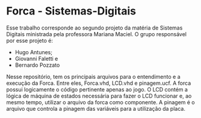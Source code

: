 # Forca - Sistemas-Digitais

Esse trabalho corresponde ao segundo projeto da matéria de Sistemas Digitais ministrada pela professora Mariana Maciel.
O grupo responsável por esse projeto é:
- Hugo Antunes;
- Giovanni Faletti e
- Bernardo Pozzato

Nesse repositório, tem os principais arquivos para o entendimento e a execução da Forca. Entre eles, Forca.vhd, LCD.vhd e pinagem.ucf.
A forca possui logicamente o código pertinente apenas ao jogo. 
O LCD contém a lógica de máquina de estados necessária para fazer o LCD funcionar e, ao mesmo tempo, utilizar o arquivo da forca como componente.
A pinagem é o arquivo que controla a pinagem das variáveis para a utilização da placa.
